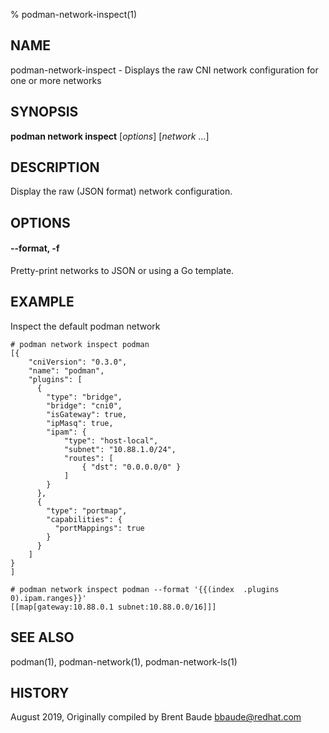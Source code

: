 % podman-network-inspect(1)

## NAME
podman\-network\-inspect - Displays the raw CNI network configuration for one or more networks

## SYNOPSIS
**podman network inspect** [*options*] [*network* ...]

## DESCRIPTION
Display the raw (JSON format) network configuration.

## OPTIONS
#### **--format**, **-f**

Pretty-print networks to JSON or using a Go template.

## EXAMPLE

Inspect the default podman network

```
# podman network inspect podman
[{
    "cniVersion": "0.3.0",
    "name": "podman",
    "plugins": [
      {
        "type": "bridge",
        "bridge": "cni0",
        "isGateway": true,
        "ipMasq": true,
        "ipam": {
            "type": "host-local",
            "subnet": "10.88.1.0/24",
            "routes": [
                { "dst": "0.0.0.0/0" }
            ]
        }
      },
      {
        "type": "portmap",
        "capabilities": {
          "portMappings": true
        }
      }
    ]
}
]
```

```
# podman network inspect podman --format '{{(index  .plugins  0).ipam.ranges}}'
[[map[gateway:10.88.0.1 subnet:10.88.0.0/16]]]
```

## SEE ALSO
podman(1), podman-network(1), podman-network-ls(1)

## HISTORY
August 2019, Originally compiled by Brent Baude <bbaude@redhat.com>
